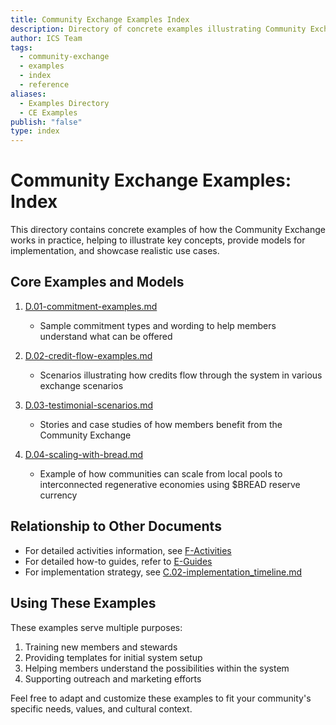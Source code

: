 ```yaml
---
title: Community Exchange Examples Index
description: Directory of concrete examples illustrating Community Exchange concepts, implementation models, and use cases
author: ICS Team
tags:
  - community-exchange
  - examples
  - index
  - reference
aliases:
  - Examples Directory
  - CE Examples
publish: "false"
type: index
---
```


# Community Exchange Examples: Index

This directory contains concrete examples of how the Community Exchange works in practice, helping to illustrate key concepts, provide models for implementation, and showcase realistic use cases.

## Core Examples and Models

1. [D.01-commitment-examples.md](notes/ics/ccc/v0.2/D-Examples/D.01-commitment-examples.md)
   - Sample commitment types and wording to help members understand what can be offered

2. [D.02-credit-flow-examples.md](notes/ics/ccc/v0.2/D-Examples/D.02-credit-flow-examples.md)
   - Scenarios illustrating how credits flow through the system in various exchange scenarios

3. [D.03-testimonial-scenarios.md](notes/ics/ccc/v0.2/D-Examples/D.03-testimonial-scenarios.md)
   - Stories and case studies of how members benefit from the Community Exchange

4. [D.04-scaling-with-bread.md](notes/ics/ccc/v0.2/D-Examples/D.04-scaling-with-bread.md)
   - Example of how communities can scale from local pools to interconnected regenerative economies using $BREAD reserve currency

## Relationship to Other Documents

- For detailed activities information, see [F-Activities](notes/ics/ccc/archive/v0.19/F-Activities/F.00-activities.md)
- For detailed how-to guides, refer to [E-Guides](notes/ics/ccc/archive/v0.19/E-Guides/E.00-guides.md)
- For implementation strategy, see [C.02-implementation_timeline.md](notes/ics/ccc/archive/v0.19/C-Implementation/C.02-implementation_timeline.md)

## Using These Examples

These examples serve multiple purposes:
1. Training new members and stewards
2. Providing templates for initial system setup
3. Helping members understand the possibilities within the system
4. Supporting outreach and marketing efforts

Feel free to adapt and customize these examples to fit your community's specific needs, values, and cultural context.